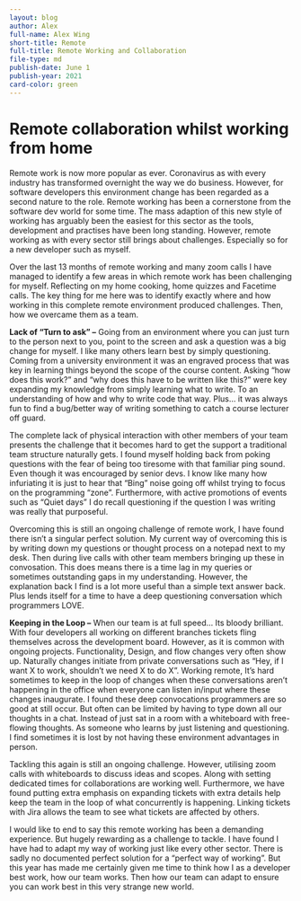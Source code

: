 ```yaml
---
layout: blog
author: Alex
full-name: Alex Wing
short-title: Remote
full-title: Remote Working and Collaboration
file-type: md
publish-date: June 1
publish-year: 2021
card-color: green
---
```


Remote collaboration whilst working from home
======

Remote work is now more popular as ever.  Coronavirus as with every industry has transformed overnight the way we do business.  However, for software developers this environment change has been regarded as a second nature to the role. Remote working has been a cornerstone from the software dev world for some time. The mass adaption of this new style of working has arguably been the easiest for this sector as the tools, development and practises have been long standing. However, remote working as with every sector still brings about challenges. Especially so for a new developer such as myself.

Over the last 13 months of remote working and many zoom calls I have managed to identify a few areas in which remote work has been challenging for myself. Reflecting on my home cooking, home quizzes and Facetime calls. The key thing for me here was to identify exactly where and how working in this complete remote environment produced challenges. Then, how we overcame them as a team.

**Lack of “Turn to ask” –** Going from an environment where you can just turn to the person next to you, point to the screen and ask a question was a big change for myself. I like many others learn best by simply questioning. Coming from a university environment it was an engraved process that was key in learning things beyond the scope of the course content. Asking “how does this work?” and “why does this have to be written like this?” were key expanding my knowledge from simply learning what to write. To an understanding of how and why to write code that way. Plus… it was always fun to find a bug/better way of writing something to catch a course lecturer off guard.

The complete lack of physical interaction with other members of your team presents the challenge that it becomes hard to get the support a traditional team structure naturally gets. I found myself holding back from poking questions with the fear of being too tiresome with that familiar ping sound. Even though it was encouraged by senior devs. I know like many how infuriating it is just to hear that “Bing” noise going off whilst trying to focus on the programming “zone”. Furthermore, with active promotions of events such as “Quiet days” I do recall questioning if the question I was writing was really that purposeful.

Overcoming this is still an ongoing challenge of remote work, I have found there isn’t a singular perfect solution. My current way of overcoming this is by writing down my questions or thought process on a notepad next to my desk. Then during live calls with other team members bringing up these in convosation. This does means there is a time lag in my queries or sometimes outstanding gaps in my understanding. However, the explanation back I find is a lot more useful than a simple text answer back. Plus lends itself for a time to have a deep questioning conversation which programmers LOVE.


**Keeping in the Loop –** When our team is at full speed… Its bloody brilliant. With four developers all working on different branches tickets fling themselves across the development board. However, as it is common with ongoing projects. Functionality, Design, and flow changes very often show up. Naturally changes initiate from private conversations such as “Hey, if I want X to work, shouldn’t we need X to do X”. Working remote, It’s hard sometimes to keep in the loop of changes when these conversations aren’t happening in the office when everyone can listen in/input where these changes inaugurate.  I found these deep convocations programmers are so good at still occur. But often can be limited by having to type down all our thoughts in a chat. Instead of just sat in a room with a whiteboard with free-flowing thoughts. As someone who learns by just listening and questioning. I find sometimes it is lost by not having these environment advantages in person.

Tackling this again is still an ongoing challenge. However, utilising zoom calls with whiteboards to discuss ideas and scopes. Along with setting dedicated times for collaborations are working well. Furthermore, we have found putting extra emphasis on expanding tickets with extra details help keep the team in the loop of what concurrently is happening. Linking tickets with Jira allows the team to see what tickets are affected by others.

I would like to end to say this remote working has been a demanding experience. But hugely rewarding as a challenge to tackle. I have found I have had to adapt my way of working just like every other sector. There is sadly no documented perfect solution for a “perfect way of working”. But this year has made me certainly given me time to think how I as a developer best work, how our team works. Then how our team can adapt to ensure you can work best in this very strange new world. 

